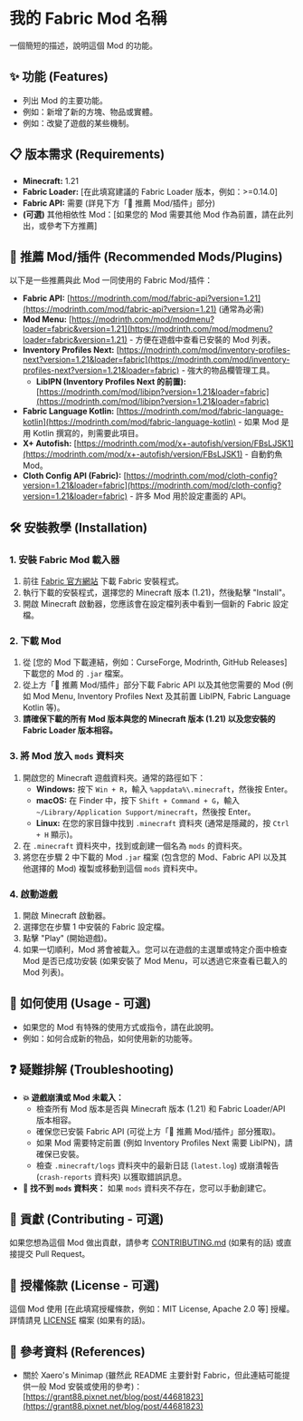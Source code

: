 # 我的 Fabric Mod 名稱

一個簡短的描述，說明這個 Mod 的功能。

## ✨ 功能 (Features)

- 列出 Mod 的主要功能。
- 例如：新增了新的方塊、物品或實體。
- 例如：改變了遊戲的某些機制。

## 📋 版本需求 (Requirements)

- **Minecraft:** 1.21
- **Fabric Loader:** [在此填寫建議的 Fabric Loader 版本，例如：>=0.14.0]
- **Fabric API:** 需要 (詳見下方「🔗 推薦 Mod/插件」部分)
- **(可選)** 其他相依性 Mod：[如果您的 Mod 需要其他 Mod 作為前置，請在此列出，或參考下方推薦]

## 🔗 推薦 Mod/插件 (Recommended Mods/Plugins)

以下是一些推薦與此 Mod 一同使用的 Fabric Mod/插件：

- **Fabric API:** [https://modrinth.com/mod/fabric-api?version=1.21](https://modrinth.com/mod/fabric-api?version=1.21) (通常為必需)
- **Mod Menu:** [https://modrinth.com/mod/modmenu?loader=fabric&version=1.21](https://modrinth.com/mod/modmenu?loader=fabric&version=1.21) - 方便在遊戲中查看已安裝的 Mod 列表。
- **Inventory Profiles Next:** [https://modrinth.com/mod/inventory-profiles-next?version=1.21&loader=fabric](https://modrinth.com/mod/inventory-profiles-next?version=1.21&loader=fabric) - 強大的物品欄管理工具。
  - **LibIPN (Inventory Profiles Next 的前置):** [https://modrinth.com/mod/libipn?version=1.21&loader=fabric](https://modrinth.com/mod/libipn?version=1.21&loader=fabric)
- **Fabric Language Kotlin:** [https://modrinth.com/mod/fabric-language-kotlin](https://modrinth.com/mod/fabric-language-kotlin) - 如果 Mod 是用 Kotlin 撰寫的，則需要此項目。
- **X+ Autofish:** [https://modrinth.com/mod/x+-autofish/version/FBsLJSK1](https://modrinth.com/mod/x+-autofish/version/FBsLJSK1) - 自動釣魚 Mod。
- **Cloth Config API (Fabric):** [https://modrinth.com/mod/cloth-config?version=1.21&loader=fabric](https://modrinth.com/mod/cloth-config?version=1.21&loader=fabric) - 許多 Mod 用於設定畫面的 API。

## 🛠️ 安裝教學 (Installation)

### 1. 安裝 Fabric Mod 載入器

1.  前往 [Fabric 官方網站](https://fabricmc.net/use/installer/) 下載 Fabric 安裝程式。
2.  執行下載的安裝程式，選擇您的 Minecraft 版本 (1.21)，然後點擊 "Install"。
3.  開啟 Minecraft 啟動器，您應該會在設定檔列表中看到一個新的 Fabric 設定檔。

### 2. 下載 Mod

1.  從 [您的 Mod 下載連結，例如：CurseForge, Modrinth, GitHub Releases] 下載您的 Mod 的 `.jar` 檔案。
2.  從上方「🔗 推薦 Mod/插件」部分下載 Fabric API 以及其他您需要的 Mod (例如 Mod Menu, Inventory Profiles Next 及其前置 LibIPN, Fabric Language Kotlin 等)。
3.  **請確保下載的所有 Mod 版本與您的 Minecraft 版本 (1.21) 以及您安裝的 Fabric Loader 版本相容。**

### 3. 將 Mod 放入 `mods` 資料夾

1.  開啟您的 Minecraft 遊戲資料夾。通常的路徑如下：
    - **Windows:** 按下 `Win + R`，輸入 `%appdata%\.minecraft`，然後按 Enter。
    - **macOS:** 在 Finder 中，按下 `Shift + Command + G`，輸入 `~/Library/Application Support/minecraft`，然後按 Enter。
    - **Linux:** 在您的家目錄中找到 `.minecraft` 資料夾 (通常是隱藏的，按 `Ctrl + H` 顯示)。
2.  在 `.minecraft` 資料夾中，找到或創建一個名為 `mods` 的資料夾。
3.  將您在步驟 2 中下載的 Mod `.jar` 檔案 (包含您的 Mod、Fabric API 以及其他選擇的 Mod) 複製或移動到這個 `mods` 資料夾中。

### 4. 啟動遊戲

1.  開啟 Minecraft 啟動器。
2.  選擇您在步驟 1 中安裝的 Fabric 設定檔。
3.  點擊 "Play" (開始遊戲)。
4.  如果一切順利，Mod 將會被載入。您可以在遊戲的主選單或特定介面中檢查 Mod 是否已成功安裝 (如果安裝了 Mod Menu，可以透過它來查看已載入的 Mod 列表)。

## 📖 如何使用 (Usage - 可選)

- 如果您的 Mod 有特殊的使用方式或指令，請在此說明。
- 例如：如何合成新的物品，如何使用新的功能等。

## ❓ 疑難排解 (Troubleshooting)

- **💥 遊戲崩潰或 Mod 未載入：**
  - 檢查所有 Mod 版本是否與 Minecraft 版本 (1.21) 和 Fabric Loader/API 版本相容。
  - 確保您已安裝 Fabric API (可從上方「🔗 推薦 Mod/插件」部分獲取)。
  - 如果 Mod 需要特定前置 (例如 Inventory Profiles Next 需要 LibIPN)，請確保已安裝。
  - 檢查 `.minecraft/logs` 資料夾中的最新日誌 (`latest.log`) 或崩潰報告 (`crash-reports` 資料夾) 以獲取錯誤訊息。
- **📂 找不到 `mods` 資料夾：** 如果 `mods` 資料夾不存在，您可以手動創建它。

## 🤝 貢獻 (Contributing - 可選)

如果您想為這個 Mod 做出貢獻，請參考 [CONTRIBUTING.md](CONTRIBUTING.md) (如果有的話) 或直接提交 Pull Request。

## 📜 授權條款 (License - 可選)

這個 Mod 使用 [在此填寫授權條款，例如：MIT License, Apache 2.0 等] 授權。詳情請見 [LICENSE](LICENSE) 檔案 (如果有的話)。

## 🔗 參考資料 (References)

- 關於 Xaero's Minimap (雖然此 README 主要針對 Fabric，但此連結可能提供一般 Mod 安裝或使用的參考)：[https://grant88.pixnet.net/blog/post/44681823](https://grant88.pixnet.net/blog/post/44681823)
